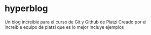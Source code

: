 # hyperblog
Un blog increíble para el curso de Git y Github de Platzi
Creado por el increible equipo de platzi que es lo mejor
Incluye ejemplos